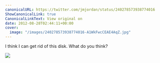 ```yaml
---
canonicalURL: https://twitter.com/jmjordan/status/240278573938774016
ShowCanonicalLink: true
CanonicalLinkText: View original on
date: 2012-08-28T02:44:11+00:00
cover:
  image: "/images/240278573938774016-A1WkFwcCEAE4AqZ.jpg"
---
```

I think I can get rid of this disk. What do you think? 

![](/images/240278573938774016-A1WkFwcCEAE4AqZ.jpg)